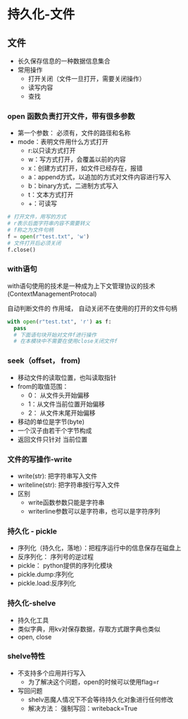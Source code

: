 # 持久化-文件

## 文件

- 长久保存信息的一种数据信息集合
- 常用操作
  - 打开关闭（文件一旦打开，需要关闭操作）
  - 读写内容
  - 查找

### open 函数负责打开文件，带有很多参数

- 第一个参数： 必须有，文件的路径和名称
- mode：表明文件用什么方式打开
  - r:以只读方式打开
  - w：写方式打开，会覆盖以前的内容
  - x：创建方式打开，如文件已经存在，报错
  - a：append方式，以追加的方式对文件内容进行写入
  - b：binary方式，二进制方式写入
  - t：文本方式打开
  - +：可读写

```python
# 打开文件，用写的方式
# r表示后面字符串内容不需要转义
# f称之为文件句柄
f = open(r"test.txt", 'w')
# 文件打开后必须关闭
f.close()
```

### with语句

with语句使用的技术是一种成为上下文管理协议的技术(ContextManagementProtocal)

自动判断文件的 作用域， 自动关闭不在使用的打开的文件句柄

```python
with open(r"test.txt", 'r') as f:
  pass
  # 下面语句块开始对文件f进行操作
  # 在本模块中不需要在使用close关闭文件f
```

### seek（offset， from)

- 移动文件的读取位置，也叫读取指针
- from的取值范围：
  - 0： 从文件头开始偏移
  - 1：从文件当前位置开始偏移
  - 2： 从文件末尾开始偏移
- 移动的单位是字节(byte)
- 一个汉子由若干个字节构成
- 返回文件只针对 当前位置

### 文件的写操作-write

- write(str): 把字符串写入文件
- writeline(str): 把字符串按行写入文件
- 区别
  - write函数参数只能是字符串
  - writerline参数可以是字符串，也可以是字符序列

### 持久化 - pickle

- 序列化（持久化，落地）：把程序运行中的信息保存在磁盘上
- 反序列化： 序列号的逆过程
- pickle： python提供的序列化模块
- pickle.dump:序列化
- pickle.load:反序列化

### 持久化-shelve

- 持久化工具
- 类似字典，用kv对保存数据，存取方式跟字典也类似
- open, close

### shelve特性

- 不支持多个应用并行写入
  - 为了解决这个问题，open的时候可以使用flag=r
- 写回问题
  - shelv恶魔人情况下不会等待持久化对象进行任何修改
  - 解决方法： 强制写回：writeback=True
